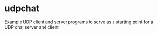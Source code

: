 # udpchat
Example UDP client and server programs to serve as a starting point for a UDP chat server and client
